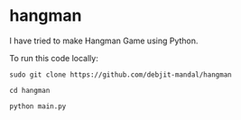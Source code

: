 # hangman
I have tried to make Hangman Game using Python. 

To run this code locally:

`sudo git clone https://github.com/debjit-mandal/hangman`

`cd hangman`

`python main.py`
